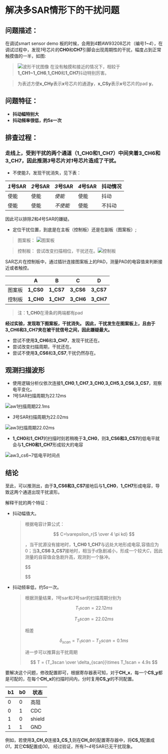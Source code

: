 # 解决多SAR情形下的干扰问题

## 问题描述：

在调试smart sensor demo 板的时候，会用到4颗AW93208芯片（编号*1~4*），在调试过程中，发现*1*号芯片的**CH0**和**CH7**引脚会出现周期性的干扰，幅度占到正常触摸值的一半，如图:

> ![波形干扰图像](https://i.loli.net/2021/08/21/QdEUgilLDSyRe8M.png)
> 在没有触摸和接近的情况下，相较于**1_CH1~1_CH6**,**1_CH0**和**1_CH7**抖动特别厉害。

> 为表述方便**x_CHy**表示**x**号芯片的通道**y**，**x_CSy**表示**x**号芯片的pad **y**。

## 问题特征：

- **抖动幅特别大**
- **抖动频率很低，约${5s}$一次**

## 排查过程：

### 走线上，受到干扰的两个通道（**1_CH0**和**1_CH7**）中间夹着**3_CH6**和**3_CH7**，因此推测*3*号芯片对*1*号芯片造成了干扰。

- 不使能*3*，发现干扰消失，见下表：

| *1*号SAR | *2*号SAR | *3*号SAR | *4*号SAR | 抖动情况 |
| ---------- | ---------- | ---------- | ---------- | ---------- |
| 使能     | 使能     | *使能*   | 使能     | 抖动     |
| 使能     | 使能     | *不使能* | 使能     | 不抖动   |

因此可以排除*2*和*4*号SAR的嫌疑。

- 定位干扰位置，到底是在主板（控制板）还是在副板（图案板）;

> 图案板：
> ![图案板](https://i.loli.net/2021/08/21/Q6sZUIgD9clLJeB.png)

> 控制板：
> 尝试改变扫描相位，干扰还在。![控制板](https://i.loli.net/2021/08/21/DkhnaNM4Kbl5BiY.png)

SAR芯片在控制板中，通过插针连接图案板上的PAD，测量PAD的电容值来判断接近或者触控。

|        | A         | B         | C         | D         |
| -------- | ----------- | ----------- | ----------- | ----------- |
| 图案板 | **1_CS0** | **1_CS7** | **3_CS6** | **3_CS7** |
| 控制板 | **1_CH0** | **1_CH7** | **3_CH6** | **3_CH7** |

> 注：**1_CH0**在滑条的两端都有pad

**经过实验，发现取下图案板，干扰消失。**
**因此，干扰发生在图案板上，且由于3_CH6和3_CH7夹在被干扰信号之间，因此嫌疑最大。**

- 尝试不使用**3_CH6**和**3_CH7**，发现干扰还在。
- 尝试改变扫描周期，干扰还在。
- 尝试不使用**3_CS6**和**3_CS7**,干扰仍然存在。

## 观测扫描波形

- 使用逻辑分析仪依次连接**1_CH0**,**1_CH7**,**3_CH0**,**3_CH5**,**3_CS6**,**3_CS7**，观察电平变化。
- *1*号SAR扫描周期为22.12ms

![aw1扫描周期22.1ms](https://i.loli.net/2021/08/21/C5PcfImaSLX6JNy.png)

- *3*号SAR扫描周期为22.02ms

![aw3扫描周期22.02ms](https://i.loli.net/2021/08/21/7LJ4VeNRImx9PhG.png)

- **1_CH0**和**1_CH7**的扫描时刻若稍晚于**3_CH0**，则**3_CS6和3_CS7**的低电平就会与**1_CH0和1_CH7**形成较大的电容

![aw3_cs6~7低电平时间点](https://i.loli.net/2021/08/21/zinyScfo38MhaW5.png)

## 结论

至此，可以推测出，由于**3_CS6和3_CS7**接地后与**1_CH0**，**1_CH7**形成电容，导致这两个通道出现干扰波形。

解释干扰的两个特征：

- 抖动幅值大。

  > 根据电容计算公式：
  >
  > $$
  > C=\varepsilon_r{S \over 4 \pi kd}
  > $$
  >
  > ，当干扰源没有接地时，**1_CH0 1_CH7**与远处大地形成电容,容值应为0；当**3_CS6 3_CS7**接地时，相当于$d$急剧减小，形成一个较大$C$，因此测量的自容值会急剧升高，观测到一个脉冲。
  >
  > $$
  >
  > $$
- 抖动频率低，约${5s}$一次。

  > 根据测量结果，*1*号sar和*3*号sar的扫描周期分别为
  >
  > $$
  > T_1scan = 22.12ms
  > $$
  >
  > $$
  > T_3scan=22.02ms
  > $$
  >
  > 相差
  >
  > $$
  > \delta_{scan} = T_1scan - T_2scan = 0.1ms
  > $$
  >
  > 进一步可以推算出干扰周期
  >
  > $$
  > T = {T_3scan \over \delta_{scan}}\times T_1scan = 4.9s
  > $$

要解决这个问题，修改配置即可，根据寄存器表可知，对于**CH_x**，每一个**CS_y**都是可配的，在每个**CH_x**的扫描时间内，分时复用**CS_y**的不同配置。

|b1|b0|状态|
|-- |---|---- |
|0|0|高阻|
|0|1|CDC|
|1|0|shield|
|1|1|GND|

例如，若使用**3_CH_0**连接**3_CS_1**,则在**CH_0**的配置寄存器中，将**CS_1**配置成*01*，其它**CS**配置成*00*。
经过验证，所有*1~4*号SAR已无干扰现象。


